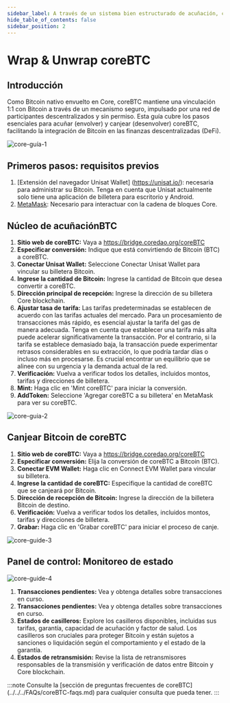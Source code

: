 ```yaml
---
sidebar_label: A través de un sistema bien estructurado de acuñación, canje, liquidación y reducción, todo respaldado por estrictos requisitos de garantía, coreBTC permite aprovechar el valor de Bitcoin de formas nuevas e innovadoras sin comprometer la confianza y la seguridad que lo definen
hide_table_of_contents: false
sidebar_position: 2
---
```


# Wrap & Unwrap coreBTC

## Introducción

Como Bitcoin nativo envuelto en Core, coreBTC mantiene una vinculación 1:1 con Bitcoin a través de un mecanismo seguro, impulsado por una red de participantes descentralizados y sin permiso. Esta guía cubre los pasos esenciales para acuñar (envolver) y canjear (desenvolver) coreBTC, facilitando la integración de Bitcoin en las finanzas descentralizadas (DeFi).

![core-guía-1](../../../../static/img/coreBTC/core-guides-1.png)

## Primeros pasos: requisitos previos

1. [Extensión del navegador Unisat Wallet] (https://unisat.io/): necesaria para administrar su Bitcoin. Tenga en cuenta que Unisat actualmente solo tiene una aplicación de billetera para escritorio y Android.
2. [MetaMask](https://metamask.io/): Necesario para interactuar con la cadena de bloques Core.

## Núcleo de acuñaciónBTC

1. **Sitio web de coreBTC:** Vaya a https://bridge.coredao.org/coreBTC
2. **Especificar conversión:** Indique que está convirtiendo de Bitcoin (BTC) a coreBTC.
3. **Conectar Unisat Wallet:** Seleccione Conectar Unisat Wallet para vincular su billetera Bitcoin.
4. **Ingrese la cantidad de Bitcoin:** Ingrese la cantidad de Bitcoin que desea convertir a coreBTC.
5. **Dirección principal de recepción:** Ingrese la dirección de su billetera Core blockchain.
6. **Ajustar tasa de tarifa:** Las tarifas predeterminadas se establecen de acuerdo con las tarifas actuales del mercado. Para un procesamiento de transacciones más rápido, es esencial ajustar la tarifa del gas de manera adecuada. Tenga en cuenta que establecer una tarifa más alta puede acelerar significativamente la transacción. Por el contrario, si la tarifa se establece demasiado baja, la transacción puede experimentar retrasos considerables en su extracción, lo que podría tardar días o incluso más en procesarse. Es crucial encontrar un equilibrio que se alinee con su urgencia y la demanda actual de la red.
7. **Verificación:** Vuelva a verificar todos los detalles, incluidos montos, tarifas y direcciones de billetera.
8. **Mint:** Haga clic en 'Mint coreBTC' para iniciar la conversión.
9. **AddToken:** Seleccione 'Agregar coreBTC a su billetera' en MetaMask para ver su coreBTC.

![core-guia-2](../../../../static/img/coreBTC/core-guides-2.png)

## Canjear Bitcoin de coreBTC

1. **Sitio web de coreBTC:** Vaya a https://bridge.coredao.org/coreBTC
2. **Especificar conversión:** Elija la conversión de coreBTC a Bitcoin (BTC).
3. **Conectar EVM Wallet:** Haga clic en Connect EVM Wallet para vincular su billetera.
4. **Ingrese la cantidad de coreBTC:** Especifique la cantidad de coreBTC que se canjeará por Bitcoin.
5. **Dirección de recepción de Bitcoin:** Ingrese la dirección de la billetera Bitcoin de destino.
6. **Verificación:** Vuelva a verificar todos los detalles, incluidos montos, tarifas y direcciones de billetera.
7. **Grabar:** Haga clic en 'Grabar coreBTC' para iniciar el proceso de canje.

![core-guide-3](../../../../static/img/coreBTC/core-guides-3.png)

## Panel de control: Monitoreo de estado

![core-guide-4](../../../../static/img/coreBTC/core-guides-4.png)

1. **Transacciones pendientes:** Vea y obtenga detalles sobre transacciones en curso.
2. **Transacciones pendientes:** Vea y obtenga detalles sobre transacciones en curso.
3. **Estados de casilleros:** Explore los casilleros disponibles, incluidas sus tarifas, garantía, capacidad de acuñación y factor de salud. Los casilleros son cruciales para proteger Bitcoin y están sujetos a sanciones o liquidación según el comportamiento y el estado de la garantía.
4. **Estados de retransmisión:** Revise la lista de retransmisores responsables de la transmisión y verificación de datos entre Bitcoin y Core blockchain.

:::note
Consulte la [sección de preguntas frecuentes de coreBTC] (../../../FAQs/coreBTC-faqs.md) para cualquier consulta que pueda tener.
:::
